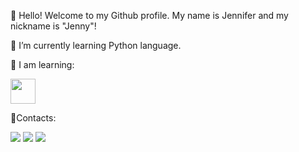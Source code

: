 👋 Hello! Welcome to my Github profile.
 My name is Jennifer and my nickname is "Jenny"!

🌱 I’m currently learning Python language.

📔 I am learning:

<img src="https://cdn.jsdelivr.net/gh/devicons/devicon/icons/python/python-original.svg" width="40" height="40"/> 

💎Contacts:
<div>
<a href="https://instagram.com/jenni-martins25" target="_blank"><img src="https://img.shields.io/badge/-Instagram-%23E4405F?style=for-the-badge&logo=instagram&logoColor=white" target="_blank"></a>
<a href = "mailto:cristinajennifer391@gmail.com"><img src="https://img.shields.io/badge/Gmail-D14836?style=for-the-badge&logo=gmail&logoColor=white" target="_blank"></a>
<a href="https://www.linkedin.com/in/jennifer-c-martins-b73400222" target="_blank"><img src="https://img.shields.io/badge/-LinkedIn-%230077B5?style=for-the-badge&logo=linkedin&logoColor=white" target="_blank"></a>   
</div>




